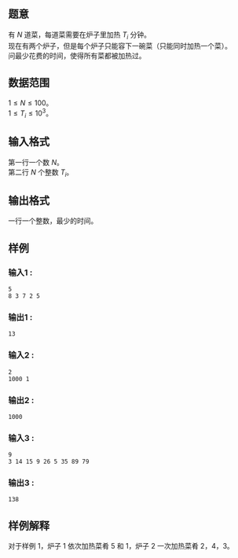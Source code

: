 ## 题意  

有 $N$ 道菜，每道菜需要在炉子里加热 $T_i$ 分钟。     
现在有两个炉子，但是每个炉子只能容下一碗菜（只能同时加热一个菜）。    
问最少花费的时间，使得所有菜都被加热过。              

## 数据范围
                     
$1\le N\le 100$。      
$1\le T_i\le 10^3$。      

## 输入格式

第一行一个数 $N$。     
第二行 $N$ 个整数 $T_i$。                    
          
## 输出格式

一行一个整数，最少的时间。               

## 样例

### 输入1 :
```
5
8 3 7 2 5
```

### 输出1 :
```
13
```

### 输入2 :
```
2
1000 1
```

### 输出2 :
```
1000
```

### 输入3 :
```
9
3 14 15 9 26 5 35 89 79
```

### 输出3 :
```
138
```


## 样例解释

对于样例 1，炉子 1 依次加热菜肴 5 和 1，炉子 2 一次加热菜肴 2，4，3。
